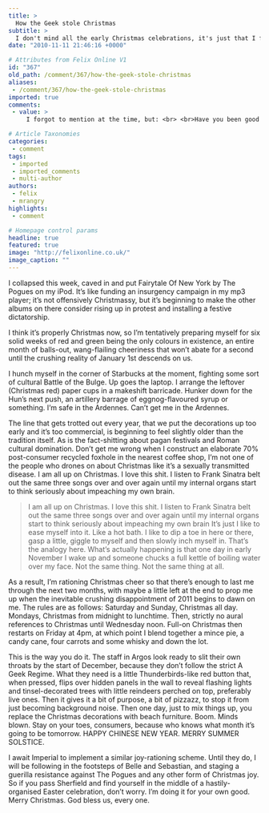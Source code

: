 ```yaml
---
title: >
  How the Geek stole Christmas
subtitle: >
  I don't mind all the early Christmas celebrations, it's just that I feel like someone's thrown a kettle of boiling water in my face...
date: "2010-11-11 21:46:16 +0000"

# Attributes from Felix Online V1
id: "367"
old_path: /comment/367/how-the-geek-stole-christmas
aliases:
 - /comment/367/how-the-geek-stole-christmas
imported: true
comments:
 - value: >
     I forgot to mention at the time, but: <br> <br>Have you been good little boys and girls this year? Of course you haven't. But if you think I give a toss, you can send your gift wishlists to anangrygeek@gmail.com anyway. <br> <br>Cheers.

# Article Taxonomies
categories:
 - comment
tags:
 - imported
 - imported_comments
 - multi-author
authors:
 - felix
 - mrangry
highlights:
 - comment

# Homepage control params
headline: true
featured: true
image: "http://felixonline.co.uk/"
image_caption: ""
---
```


I collapsed this week, caved in and put Fairytale Of New York by The Pogues on my iPod. It’s like funding an insurgency campaign in my mp3 player; it’s not offensively Christmassy, but it’s beginning to make the other albums on there consider rising up in protest and installing a festive dictatorship.

I think it’s properly Christmas now, so I’m tentatively preparing myself for six solid weeks of red and green being the only colours in existence, an entire month of balls-out, wang-flailing cheeriness that won’t abate for a second until the crushing reality of January 1st descends on us.

I hunch myself in the corner of Starbucks at the moment, fighting some sort of cultural Battle of the Bulge. Up goes the laptop. I arrange the leftover (Christmas red) paper cups in a makeshift barricade. Hunker down for the Hun’s next push, an artillery barrage of eggnog-flavoured syrup or something. I’m safe in the Ardennes. Can’t get me in the Ardennes.

The line that gets trotted out every year, that we put the decorations up too early and it’s too commercial, is beginning to feel slightly older than the tradition itself. As is the fact-shitting about pagan festivals and Roman cultural domination. Don’t get me wrong when I construct an elaborate 70% post-consumer recycled foxhole in the nearest coffee shop, I’m not one of the people who drones on about Christmas like it’s a sexually transmitted disease. I am all up on Christmas. I love this shit. I listen to Frank Sinatra belt out the same three songs over and over again until my internal organs start to think seriously about impeaching my own brain.
> I am all up on Christmas. I love this shit. I listen to Frank Sinatra belt out the same three songs over and over again until my internal organs start to think seriously about impeaching my own brain
It’s just I like to ease myself into it. Like a hot bath. I like to dip a toe in here or there, gasp a little, giggle to myself and then slowly inch myself in. That’s the analogy here. What’s actually happening is that one day in early November I wake up and someone chucks a full kettle of boiling water over my face. Not the same thing. Not the same thing at all.

As a result, I’m rationing Christmas cheer so that there’s enough to last me through the next two months, with maybe a little left at the end to prop me up when the inevitable crushing disappointment of 2011 begins to dawn on me. The rules are as follows: Saturday and Sunday, Christmas all day. Mondays, Christmas from midnight to lunchtime. Then, strictly no aural references to Christmas until Wednesday noon. Full-on Christmas then restarts on Friday at 4pm, at which point I blend together a mince pie, a candy cane, four carrots and some whisky and down the lot.

This is the way you do it. The staff in Argos look ready to slit their own throats by the start of December, because they don’t follow the strict A Geek Regime. What they need is a little Thunderbirds-like red button that, when pressed, flips over hidden panels in the wall to reveal flashing lights and tinsel-decorated trees with little reindeers perched on top, preferably live ones. Then it gives it a bit of purpose, a bit of pizzazz, to stop it from just becoming background noise. Then one day, just to mix things up, you replace the Christmas decorations with beach furniture. Boom. Minds blown. Stay on your toes, consumers, because who knows what month it’s going to be tomorrow. HAPPY CHINESE NEW YEAR. MERRY SUMMER SOLSTICE.

I await Imperial to implement a similar joy-rationing scheme. Until they do, I will be following in the footsteps of Belle and Sebastian, and staging a guerilla resistance against The Pogues and any other form of Christmas joy. So if you pass Sherfield and find yourself in the middle of a hastily-organised Easter celebration, don’t worry. I’m doing it for your own good. Merry Christmas. God bless us, every one.
